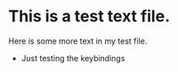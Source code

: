 # This is a test text file.

Here is some more text in my test file.

- Just testing the keybindings
